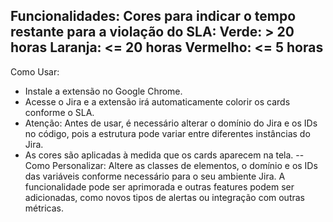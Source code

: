 Funcionalidades:
Cores para indicar o tempo restante para a violação do SLA:
Verde: > 20 horas
Laranja: <= 20 horas
Vermelho: <= 5 horas
---
Como Usar:
 + Instale a extensão no Google Chrome.
 + Acesse o Jira e a extensão irá automaticamente colorir os cards conforme o SLA.
 + Atenção: Antes de usar, é necessário alterar o domínio do Jira e os IDs no código, pois a estrutura pode variar entre diferentes instâncias do Jira.
 + As cores são aplicadas à medida que os cards aparecem na tela.
--
Como Personalizar:
Altere as classes de elementos, o domínio e os IDs das variáveis conforme necessário para o seu ambiente Jira.
A funcionalidade pode ser aprimorada e outras features podem ser adicionadas, como novos tipos de alertas ou integração com outras métricas.
